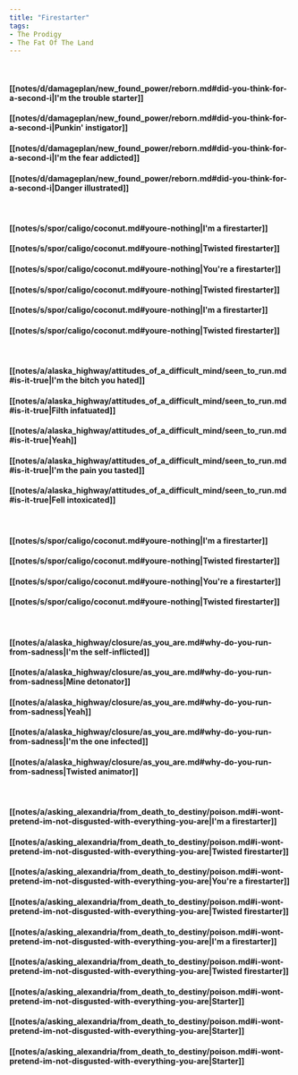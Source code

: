 ```yaml
---
title: "Firestarter"
tags:
- The Prodigy
- The Fat Of The Land
---
```

&nbsp;
#### [[notes/d/damageplan/new_found_power/reborn.md#did-you-think-for-a-second-i|I'm the trouble starter]]
#### [[notes/d/damageplan/new_found_power/reborn.md#did-you-think-for-a-second-i|Punkin' instigator]]
#### [[notes/d/damageplan/new_found_power/reborn.md#did-you-think-for-a-second-i|I'm the fear addicted]]
#### [[notes/d/damageplan/new_found_power/reborn.md#did-you-think-for-a-second-i|Danger illustrated]]
&nbsp;
#### [[notes/s/spor/caligo/coconut.md#youre-nothing|I'm a firestarter]]
#### [[notes/s/spor/caligo/coconut.md#youre-nothing|Twisted firestarter]]
#### [[notes/s/spor/caligo/coconut.md#youre-nothing|You're a firestarter]]
#### [[notes/s/spor/caligo/coconut.md#youre-nothing|Twisted firestarter]]
#### [[notes/s/spor/caligo/coconut.md#youre-nothing|I'm a firestarter]]
#### [[notes/s/spor/caligo/coconut.md#youre-nothing|Twisted firestarter]]
&nbsp;
#### [[notes/a/alaska_highway/attitudes_of_a_difficult_mind/seen_to_run.md#is-it-true|I'm the bitch you hated]]
#### [[notes/a/alaska_highway/attitudes_of_a_difficult_mind/seen_to_run.md#is-it-true|Filth infatuated]]
#### [[notes/a/alaska_highway/attitudes_of_a_difficult_mind/seen_to_run.md#is-it-true|Yeah]]
#### [[notes/a/alaska_highway/attitudes_of_a_difficult_mind/seen_to_run.md#is-it-true|I'm the pain you tasted]]
#### [[notes/a/alaska_highway/attitudes_of_a_difficult_mind/seen_to_run.md#is-it-true|Fell intoxicated]]
&nbsp;
#### [[notes/s/spor/caligo/coconut.md#youre-nothing|I'm a firestarter]]
#### [[notes/s/spor/caligo/coconut.md#youre-nothing|Twisted firestarter]]
#### [[notes/s/spor/caligo/coconut.md#youre-nothing|You're a firestarter]]
#### [[notes/s/spor/caligo/coconut.md#youre-nothing|Twisted firestarter]]
&nbsp;
#### [[notes/a/alaska_highway/closure/as_you_are.md#why-do-you-run-from-sadness|I'm the self-inflicted]]
#### [[notes/a/alaska_highway/closure/as_you_are.md#why-do-you-run-from-sadness|Mine detonator]]
#### [[notes/a/alaska_highway/closure/as_you_are.md#why-do-you-run-from-sadness|Yeah]]
#### [[notes/a/alaska_highway/closure/as_you_are.md#why-do-you-run-from-sadness|I'm the one infected]]
#### [[notes/a/alaska_highway/closure/as_you_are.md#why-do-you-run-from-sadness|Twisted animator]]
&nbsp;
#### [[notes/a/asking_alexandria/from_death_to_destiny/poison.md#i-wont-pretend-im-not-disgusted-with-everything-you-are|I'm a firestarter]]
#### [[notes/a/asking_alexandria/from_death_to_destiny/poison.md#i-wont-pretend-im-not-disgusted-with-everything-you-are|Twisted firestarter]]
#### [[notes/a/asking_alexandria/from_death_to_destiny/poison.md#i-wont-pretend-im-not-disgusted-with-everything-you-are|You're a firestarter]]
#### [[notes/a/asking_alexandria/from_death_to_destiny/poison.md#i-wont-pretend-im-not-disgusted-with-everything-you-are|Twisted firestarter]]
#### [[notes/a/asking_alexandria/from_death_to_destiny/poison.md#i-wont-pretend-im-not-disgusted-with-everything-you-are|I'm a firestarter]]
#### [[notes/a/asking_alexandria/from_death_to_destiny/poison.md#i-wont-pretend-im-not-disgusted-with-everything-you-are|Twisted firestarter]]
#### [[notes/a/asking_alexandria/from_death_to_destiny/poison.md#i-wont-pretend-im-not-disgusted-with-everything-you-are|Starter]]
#### [[notes/a/asking_alexandria/from_death_to_destiny/poison.md#i-wont-pretend-im-not-disgusted-with-everything-you-are|Starter]]
#### [[notes/a/asking_alexandria/from_death_to_destiny/poison.md#i-wont-pretend-im-not-disgusted-with-everything-you-are|Starter]]
